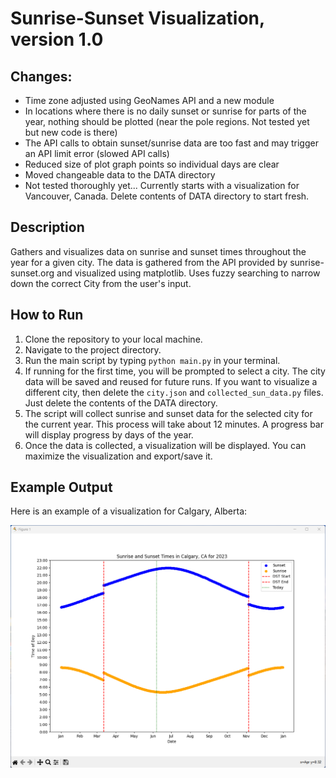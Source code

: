# Sunrise-Sunset Visualization, version 1.0

## Changes:
- Time zone adjusted using GeoNames API and a new module
- In locations where there is no daily sunset or sunrise for parts of the year, nothing should be plotted (near the pole regions. Not tested yet but new code is there)
- The API calls to obtain sunset/sunrise data are too fast and may trigger an API limit error (slowed API calls)
- Reduced size of plot graph points so individual days are clear
- Moved changeable data to the DATA directory
- Not tested thoroughly yet... Currently starts with a visualization for Vancouver, Canada. Delete contents of DATA directory to start fresh.


## Description

Gathers and visualizes data on sunrise and sunset times throughout the year for a given city. The data is gathered from the API provided by sunrise-sunset.org and visualized using matplotlib. Uses fuzzy searching to narrow down the correct City from the user's input.

## How to Run

1. Clone the repository to your local machine.
2. Navigate to the project directory.
3. Run the main script by typing `python main.py` in your terminal.
4. If running for the first time, you will be prompted to select a city. The city data will be saved and reused for future runs. If you want to visualize a different city, then delete the `city.json` and `collected_sun_data.py` files. Just delete the contents of the DATA directory.
5. The script will collect sunrise and sunset data for the selected city for the current year. This process will take about 12 minutes. A progress bar will display progress by days of the year.
6. Once the data is collected, a visualization will be displayed. You can maximize the visualization and export/save it.

## Example Output

Here is an example of a visualization for Calgary, Alberta:

![Calgary Sunrise-Sunset Visualization](utilities/Calgary-AB-2023.png)


